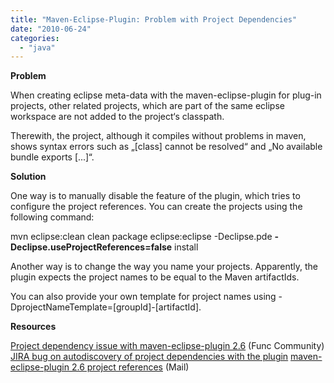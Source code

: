 ```yaml
---
title: "Maven-Eclipse-Plugin: Problem with Project Dependencies"
date: "2010-06-24"
categories: 
  - "java"
---
```


**Problem**

When creating eclipse meta-data with the maven-eclipse-plugin for plug-in projects, other related projects, which are part of the same eclipse workspace are not added to the project‘s classpath.

Therewith, the project, although it compiles without problems in maven, shows syntax errors such as „\[class\] cannot be resolved“ and „No available bundle exports \[...\]“.

**Solution**

One way is to manually disable the feature of the plugin, which tries to configure the project references. You can create the projects using the following command:

mvn eclipse:clean clean package eclipse:eclipse -Declipse.pde **\-Declipse.useProjectReferences=false** install

Another way is to change the way you name your projects. Apparently, the plugin expects the project names to be equal to the Maven artifactIds.

You can also provide your own template for project names using -DprojectNameTemplate=\[groupId\]-\[artifactId\].

**Resources**

[Project dependency issue with maven-eclipse-plugin 2.6](http://www.func.nl/community/knowledgebase/project-dependency-issue-maven-eclipse-plugin-26) (Func Community) [JIRA bug on autodiscovery of project dependencies with the plugin](http://jira.codehaus.org/browse/MECLIPSE-552) [maven-eclipse-plugin 2.6 project references](http://maven.40175.n5.nabble.com/maven-eclipse-plugin-2-6-project-references-td117370.html#a117370) (Mail)
